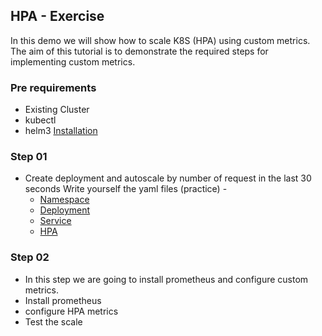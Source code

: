 HPA - Exercise 
---------------

In this demo we will show how to scale K8S (HPA) using custom metrics.
The aim of this tutorial is to demonstrate the required steps for implementing custom metrics. 

### Pre requirements

- Existing Cluster 
- kubectl
- helm3 [Installation](https://helm.sh/docs/intro/install/)

### Step 01
    
- Create deployment and autoscale by number of request in the last 30 seconds
  Write yourself the yaml files (practice) - 
   - [Namespace](./k8s/01-namespace.yaml)
   - [Deployment](./k8s/02-deployment.yaml)
   - [Service](./k8s/03-service.yaml)
   - [HPA](./k8s/04-hpa.yaml)

### Step 02
    
- In this step we are going to install prometheus and configure custom metrics.
- Install prometheus
- configure HPA metrics
- Test the scale

